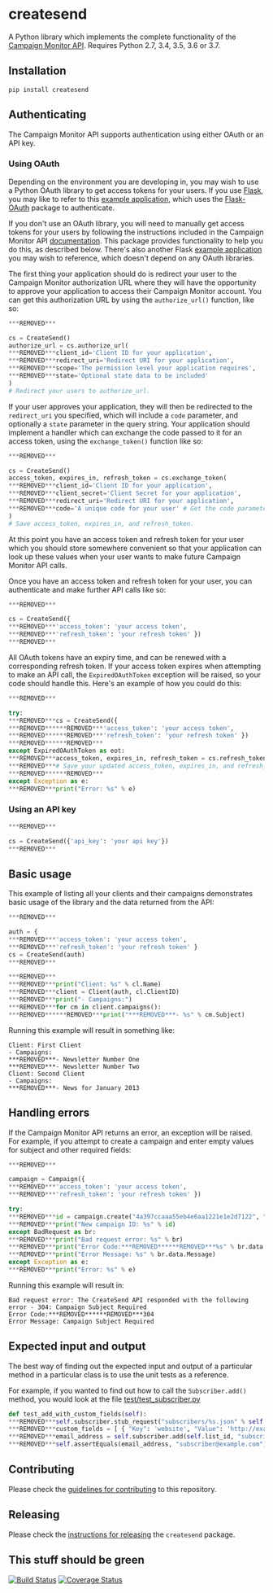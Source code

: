 # createsend

A Python library which implements the complete functionality of the [Campaign Monitor API](http://www.campaignmonitor.com/api/). Requires Python 2.7, 3.4, 3.5, 3.6 or 3.7.

## Installation

```
pip install createsend
```

## Authenticating

The Campaign Monitor API supports authentication using either OAuth or an API key.

### Using OAuth

Depending on the environment you are developing in, you may wish to use a Python OAuth library to get access tokens for your users. If you use [Flask](http://flask.pocoo.org/), you may like to refer to this [example application](https://gist.github.com/jdennes/4754097), which uses the [Flask-OAuth](http://pythonhosted.org/Flask-OAuth/) package to authenticate.

If you don't use an OAuth library, you will need to manually get access tokens for your users by following the instructions included in the Campaign Monitor API [documentation](http://www.campaignmonitor.com/api/getting-started/#authenticating_with_oauth). This package provides functionality to help you do this, as described below. There's also another Flask [example application](https://gist.github.com/jdennes/4761254) you may wish to reference, which doesn't depend on any OAuth libraries.

The first thing your application should do is redirect your user to the Campaign Monitor authorization URL where they will have the opportunity to approve your application to access their Campaign Monitor account. You can get this authorization URL by using the `authorize_url()` function, like so:

```python
***REMOVED***

cs = CreateSend()
authorize_url = cs.authorize_url(
***REMOVED***client_id='Client ID for your application',
***REMOVED***redirect_uri='Redirect URI for your application',
***REMOVED***scope='The permission level your application requires',
***REMOVED***state='Optional state data to be included'
)
# Redirect your users to authorize_url.
```

If your user approves your application, they will then be redirected to the `redirect_uri` you specified, which will include a `code` parameter, and optionally a `state` parameter in the query string. Your application should implement a handler which can exchange the code passed to it for an access token, using the `exchange_token()` function like so:

```python
***REMOVED***

cs = CreateSend()
access_token, expires_in, refresh_token = cs.exchange_token(
***REMOVED***client_id='Client ID for your application',
***REMOVED***client_secret='Client Secret for your application',
***REMOVED***redirect_uri='Redirect URI for your application',
***REMOVED***code='A unique code for your user' # Get the code parameter from the query string
)
# Save access_token, expires_in, and refresh_token.
```

At this point you have an access token and refresh token for your user which you should store somewhere convenient so that your application can look up these values when your user wants to make future Campaign Monitor API calls.

Once you have an access token and refresh token for your user, you can authenticate and make further API calls like so:

```python
***REMOVED***

cs = CreateSend({
***REMOVED***'access_token': 'your access token',
***REMOVED***'refresh_token': 'your refresh token' })
***REMOVED***
```

All OAuth tokens have an expiry time, and can be renewed with a corresponding refresh token. If your access token expires when attempting to make an API call, the `ExpiredOAuthToken` exception will be raised, so your code should handle this. Here's an example of how you could do this:

```python
***REMOVED***

try:
***REMOVED***cs = CreateSend({
***REMOVED******REMOVED***'access_token': 'your access token',
***REMOVED******REMOVED***'refresh_token': 'your refresh token' })
***REMOVED******REMOVED***
except ExpiredOAuthToken as eot:
***REMOVED***access_token, expires_in, refresh_token = cs.refresh_token()
***REMOVED***# Save your updated access_token, expires_in, and refresh_token.
***REMOVED******REMOVED***
except Exception as e:
***REMOVED***print("Error: %s" % e)
```

### Using an API key

```python
***REMOVED***

cs = CreateSend({'api_key': 'your api key'})
***REMOVED***
```

## Basic usage
This example of listing all your clients and their campaigns demonstrates basic usage of the library and the data returned from the API:

```python
***REMOVED***

auth = {
***REMOVED***'access_token': 'your access token',
***REMOVED***'refresh_token': 'your refresh token' }
cs = CreateSend(auth)
***REMOVED***

***REMOVED***
***REMOVED***print("Client: %s" % cl.Name)
***REMOVED***client = Client(auth, cl.ClientID)
***REMOVED***print("- Campaigns:")
***REMOVED***for cm in client.campaigns():
***REMOVED******REMOVED***print("***REMOVED***- %s" % cm.Subject)
```

Running this example will result in something like:

```
Client: First Client
- Campaigns:
***REMOVED***- Newsletter Number One
***REMOVED***- Newsletter Number Two
Client: Second Client
- Campaigns:
***REMOVED***- News for January 2013
```

## Handling errors
If the Campaign Monitor API returns an error, an exception will be raised. For example, if you attempt to create a campaign and enter empty values for subject and other required fields:

```python
***REMOVED***

campaign = Campaign({
***REMOVED***'access_token': 'your access token',
***REMOVED***'refresh_token': 'your refresh token' })

try:
***REMOVED***id = campaign.create("4a397ccaaa55eb4e6aa1221e1e2d7122", "", "", "", "", "", "", "", [], [])
***REMOVED***print("New campaign ID: %s" % id)
except BadRequest as br:
***REMOVED***print("Bad request error: %s" % br)
***REMOVED***print("Error Code:***REMOVED******REMOVED***%s" % br.data.Code)
***REMOVED***print("Error Message: %s" % br.data.Message)
except Exception as e:
***REMOVED***print("Error: %s" % e)
```

Running this example will result in:

```
Bad request error: The CreateSend API responded with the following error - 304: Campaign Subject Required
Error Code:***REMOVED******REMOVED***304
Error Message: Campaign Subject Required
```

## Expected input and output
The best way of finding out the expected input and output of a particular method in a particular class is to use the unit tests as a reference.

For example, if you wanted to find out how to call the `Subscriber.add()` method, you would look at the file [test/test_subscriber.py](https://github.com/campaignmonitor/createsend-python/blob/master/test/test_subscriber.py)

```python
def test_add_with_custom_fields(self):
***REMOVED***self.subscriber.stub_request("subscribers/%s.json" % self.list_id, "add_subscriber.json")
***REMOVED***custom_fields = [ { "Key": 'website', "Value": 'http://example.com/' } ]
***REMOVED***email_address = self.subscriber.add(self.list_id, "subscriber@example.com", "Subscriber", custom_fields, True)
***REMOVED***self.assertEquals(email_address, "subscriber@example.com")
```

## Contributing

Please check the [guidelines for contributing](https://github.com/campaignmonitor/createsend-python/blob/master/CONTRIBUTING.md) to this repository.

## Releasing

Please check the [instructions for releasing](https://github.com/campaignmonitor/createsend-python/blob/master/RELEASE.md) the `createsend` package.

## This stuff should be green

[![Build Status](https://secure.travis-ci.org/campaignmonitor/createsend-python.png)][travis] [![Coverage Status](https://coveralls.io/repos/campaignmonitor/createsend-python/badge.png?branch=master)][coveralls]

[travis]: http://travis-ci.org/campaignmonitor/createsend-python
[coveralls]: https://coveralls.io/r/campaignmonitor/createsend-python

